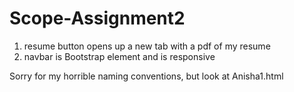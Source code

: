 # Scope-Assignment2

1. resume button opens up a new tab with a pdf of my resume
2. navbar is Bootstrap element and is responsive

Sorry for my horrible naming conventions, but look at Anisha1.html
